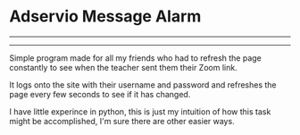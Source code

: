 # Adservio Message Alarm
---
---
Simple program made for all my friends who had to refresh the page constantly to see when the teacher sent them their Zoom link.

It logs onto the site with their username and password and refreshes the page every few seconds to see if it has changed.

I have little experince in python, this is just my intuition of how this task might be accomplished, I'm sure there are other easier ways.